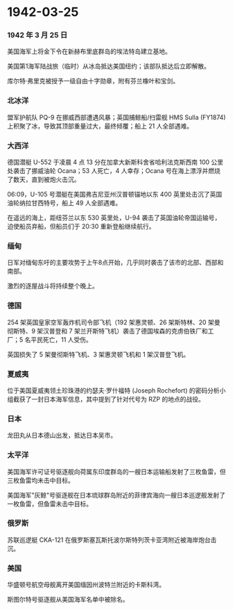 # 1942-03-25

### 1942 年 3 月 25 日

美国海军上将金下令在新赫布里底群岛的埃法特岛建立基地。

美国第1海军陆战旅（临时）从冰岛抵达美国纽约；该部队抵达后立即解散。

库尔特·弗里克被授予一级自由十字勋章，附有芬兰橡叶和宝剑。

### 北冰洋

盟军护航队 PQ-9 在挪威西部遭遇风暴；英国捕鲸船/扫雷舰 HMS Sulla (FY1874)
上积聚了冰，导致其顶部重量过大，最终倾覆；船上 21 人全部遇难。

### 大西洋

德国潜艇 U-552 于凌晨 4 点 13 分在加拿大新斯科舍省哈利法克斯西南 100
公里处袭击了挪威油轮 Ocana；53 人死亡，4 人幸存；Ocana
号在海上漂浮并燃烧了数天，直到被炮火击沉。

06:09，U-105 号潜艇在美国弗吉尼亚州汉普顿锚地以东 400
英里处击沉了英国油轮纳拉甘西特号，船上 49 人全部遇难。

在遥远的海上，距纽芬兰以东 530 英里处，U-94
袭击了英国油轮帝国运输号，迫使船员弃船，但船员们于 20:30
重新登船继续航行。

### 缅甸

日军对缅甸东吁的主要攻势于上午8点开始，几乎同时袭击了该市的北部、西部和南部。

激烈的逐屋战斗将持续整个晚上。

### 德国

254 架英国皇家空军轰炸机司令部飞机（192 架惠灵顿、26 架斯特林、20
架曼彻斯特、9 架汉普登和 7
架兰开斯特飞机）袭击了德国埃森的克虏伯铁厂和工厂；5 名平民死亡，11
人受伤。

英国损失了 5 架曼彻斯特飞机、3 架惠灵顿飞机和 1 架汉普登飞机。

### 夏威夷

位于美国夏威夷领土珍珠港的约瑟夫·罗什福特 (Joseph Rochefort)
的密码分析小组截获了一封日本海军信息，其中提到了针对代号为 RZP
的地点的战役。

### 日本

龙田丸从日本德山出发，抵达日本吴市。

### 太平洋

美国海军许可证号驱逐舰向荷属东印度群岛的一艘日本运输船发射了三枚鱼雷，但三枚鱼雷均未击中目标。

美国海军"灰鲸"号驱逐舰在日本琉球群岛附近的菲律宾海向一艘日本巡逻舰发射了一枚鱼雷，但鱼雷未击中目标。

### 俄罗斯

苏联巡逻艇 CKA-121
在俄罗斯塞瓦斯托波尔斯特列茨卡亚湾附近被海岸炮台击沉。

### 美国

华盛顿号航空母舰离开美国缅因州波特兰附近的卡斯科湾。

斯图尔特号驱逐舰从美国海军名单中被除名。